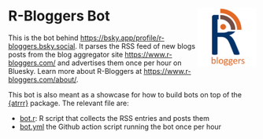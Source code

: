 # R-Bloggers Bot <img src="logo.png" align="right" height="120">

This is the bot behind <https://bsky.app/profile/r-bloggers.bsky.social>.
It parses the RSS feed of new blogs posts from the blog aggregator site https://www.r-bloggers.com/ and advertises them once per hour on Bluesky.
Learn more about R-Bloggers at <https://www.r-bloggers.com/about/>.

This bot is also meant as a showcase for how to build bots on top of the [{atrrr}](https://jbgruber.github.io/atrrr/) package.
The relevant file are:

- [bot.r](bot.r): R script that collects the RSS entries and posts them
- [bot.yml](.github/workflows/bot.yml) the Github action script running the bot once per hour
